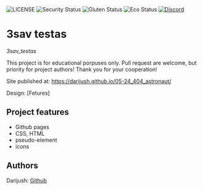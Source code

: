 ![LICENSE](https://img.shields.io/badge/license-MIT-blue.svg?style=flat-square)
![Security Status](https://img.shields.io/security-headers?label=Security&url=https%3A%2F%2Fgithub.com&style=flat-square)
![Gluten Status](https://img.shields.io/badge/Gluten-Free-green.svg)
![Eco Status](https://img.shields.io/badge/ECO-Friendly-green.svg)
[![Discord](https://discord.com/api/guilds/571393319201144843/widget.png)](https://discord.gg/dRwW4rw)

# 3sav testas

_3sav_testas_

This project is for educational porpuses only. Pull request are welcome, but priority for project authors! Thank you for your cooperation!

Site published at: https://darijush.github.io/05-24_404_astronaut/

Design: [Fetures]

## Project features

-   Github pages
-   CSS, HTML
-   pseudo-element
-   icons

## Authors

Darijush: [Github](https://github.com/Darijush)